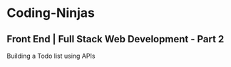 # Coding-Ninjas

## Front End | Full Stack Web Development - Part 2

Building a Todo list using APIs
